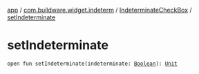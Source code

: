 [app](../../index.md) / [com.buildware.widget.indeterm](../index.md) / [IndeterminateCheckBox](index.md) / [setIndeterminate](.)

# setIndeterminate

`open fun setIndeterminate(indeterminate: `[`Boolean`](https://kotlinlang.org/api/latest/jvm/stdlib/kotlin/-boolean/index.html)`): `[`Unit`](https://kotlinlang.org/api/latest/jvm/stdlib/kotlin/-unit/index.html)